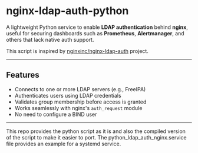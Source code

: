 # nginx-ldap-auth-python

A lightweight Python service to enable **LDAP authentication** behind **nginx**, useful for securing dashboards such as **Prometheus**, **Alertmanager**, and others that lack native auth support.

This script is inspired by [nginxinc/nginx-ldap-auth](https://github.com/nginxinc/nginx-ldap-auth) project.

---

## Features

- Connects to one or more LDAP servers (e.g., FreeIPA)
- Authenticates users using LDAP credentials
- Validates group membership before access is granted
- Works seamlessly with nginx's `auth_request` module
- No need to configure a BIND user

---

This repo provides the python script as it is and also the compiled version of the script to make it easier to port.
The python_ldap_auth_nginx.service file provides an example for a systemd service.
